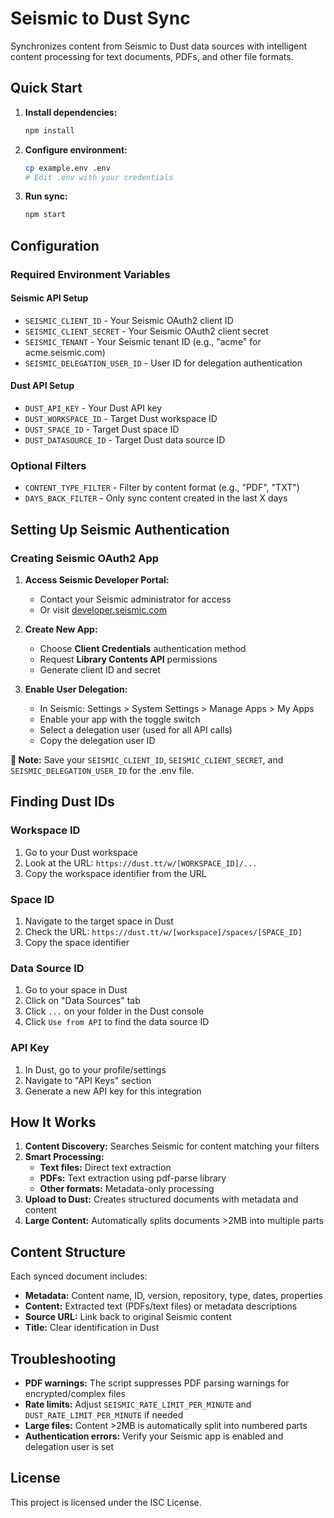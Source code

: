 # Seismic to Dust Sync

Synchronizes content from Seismic to Dust data sources with intelligent content processing for text documents, PDFs, and other file formats.

## Quick Start

1. **Install dependencies:**
   ```bash
   npm install
   ```

2. **Configure environment:**
   ```bash
   cp example.env .env
   # Edit .env with your credentials
   ```

3. **Run sync:**
   ```bash
   npm start
   ```

## Configuration

### Required Environment Variables

#### Seismic API Setup
- `SEISMIC_CLIENT_ID` - Your Seismic OAuth2 client ID
- `SEISMIC_CLIENT_SECRET` - Your Seismic OAuth2 client secret  
- `SEISMIC_TENANT` - Your Seismic tenant ID (e.g., "acme" for acme.seismic.com)
- `SEISMIC_DELEGATION_USER_ID` - User ID for delegation authentication

#### Dust API Setup  
- `DUST_API_KEY` - Your Dust API key
- `DUST_WORKSPACE_ID` - Target Dust workspace ID
- `DUST_SPACE_ID` - Target Dust space ID
- `DUST_DATASOURCE_ID` - Target Dust data source ID

### Optional Filters
- `CONTENT_TYPE_FILTER` - Filter by content format (e.g., "PDF", "TXT")
- `DAYS_BACK_FILTER` - Only sync content created in the last X days

## Setting Up Seismic Authentication

### Creating Seismic OAuth2 App

1. **Access Seismic Developer Portal:**
   - Contact your Seismic administrator for access
   - Or visit [developer.seismic.com](https://developer.seismic.com)

2. **Create New App:**
   - Choose **Client Credentials** authentication method
   - Request **Library Contents API** permissions
   - Generate client ID and secret

3. **Enable User Delegation:**
   - In Seismic: Settings > System Settings > Manage Apps > My Apps
   - Enable your app with the toggle switch
   - Select a delegation user (used for all API calls)
   - Copy the delegation user ID

**📝 Note:** Save your `SEISMIC_CLIENT_ID`, `SEISMIC_CLIENT_SECRET`, and `SEISMIC_DELEGATION_USER_ID` for the .env file.

## Finding Dust IDs

### Workspace ID
1. Go to your Dust workspace
2. Look at the URL: `https://dust.tt/w/[WORKSPACE_ID]/...`
3. Copy the workspace identifier from the URL

### Space ID  
1. Navigate to the target space in Dust
2. Check the URL: `https://dust.tt/w/[workspace]/spaces/[SPACE_ID]`
3. Copy the space identifier

### Data Source ID
1. Go to your space in Dust
2. Click on "Data Sources" tab
3. Click `...` on your folder in the Dust console
4. Click `Use from API` to find the data source ID

### API Key
1. In Dust, go to your profile/settings
2. Navigate to "API Keys" section  
3. Generate a new API key for this integration

## How It Works

1. **Content Discovery:** Searches Seismic for content matching your filters
2. **Smart Processing:**
   - **Text files:** Direct text extraction 
   - **PDFs:** Text extraction using pdf-parse library
   - **Other formats:** Metadata-only processing
3. **Upload to Dust:** Creates structured documents with metadata and content
4. **Large Content:** Automatically splits documents >2MB into multiple parts

## Content Structure

Each synced document includes:
- **Metadata:** Content name, ID, version, repository, type, dates, properties
- **Content:** Extracted text (PDFs/text files) or metadata descriptions  
- **Source URL:** Link back to original Seismic content
- **Title:** Clear identification in Dust

## Troubleshooting

- **PDF warnings:** The script suppresses PDF parsing warnings for encrypted/complex files
- **Rate limits:** Adjust `SEISMIC_RATE_LIMIT_PER_MINUTE` and `DUST_RATE_LIMIT_PER_MINUTE` if needed
- **Large files:** Content >2MB is automatically split into numbered parts
- **Authentication errors:** Verify your Seismic app is enabled and delegation user is set

## License

This project is licensed under the ISC License. 